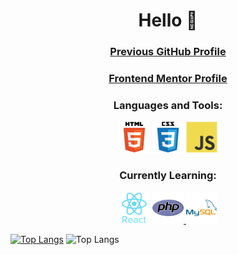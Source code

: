 <h1 align="center">Hello 👋</h1>

<h3 align="center"><a href="https://github.com/Ansly21" target="_blank" align="center">Previous GitHub Profile</a></h3>
<h3 align="center"><a href="https://www.frontendmentor.io/profile/Median21" target="_blank" align="center">Frontend Mentor Profile</a></h3>

  <h3 align="center">Languages and Tools:</h3>
<p align="center">
  <a href="https://www.w3.org/html/" target="_blank" rel="noreferrer"> <img src="https://raw.githubusercontent.com/devicons/devicon/master/icons/html5/html5-original-wordmark.svg" alt="html5" width="50" height="50"/></a>
  <a href="https://www.w3schools.com/css/" target="_blank" rel="noreferrer"> <img src="https://raw.githubusercontent.com/devicons/devicon/master/icons/css3/css3-original-wordmark.svg" alt="css3" width="50" height="50"/></a>
  <a href="https://developer.mozilla.org/en-US/docs/Web/JavaScript" target="_blank" rel="noreferrer"> <img src="https://raw.githubusercontent.com/devicons/devicon/master/icons/javascript/javascript-original.svg" alt="javascript" width="50" height="50"/></a>
</p>


<h3 align="center">Currently Learning:</h3>
<p align="center">
  <a href="https://reactjs.org/" target="_blank" rel="noreferrer"> <img src="https://raw.githubusercontent.com/devicons/devicon/master/icons/react/react-original-wordmark.svg" alt="react" width="50" height="50"/></a>
  <a href="https://www.php.net" target="_blank" rel="noreferrer"> <img src="https://raw.githubusercontent.com/devicons/devicon/master/icons/php/php-original.svg" alt="php" width="50" height="50"/> </a> 
  <a href="https://www.mysql.com/" target="_blank" rel="noreferrer"> <img src="https://raw.githubusercontent.com/devicons/devicon/master/icons/mysql/mysql-original-wordmark.svg" alt="mysql" width="50" height="50"/></a>
</p>


[![Top Langs](https://github-readme-stats.vercel.app/api/top-langs/?username=Median21&layout=donut)](https://github.com/Median21/github-readme-stats)
![Top Langs](https://github-readme-stats.vercel.app/api/top-langs/?username=Median21&hide_progress=true)

<!--**Ansly21/Ansly21** is a ✨ _special_ ✨ repository because its `README.md` (this file) appears on your GitHub profile. --!>
